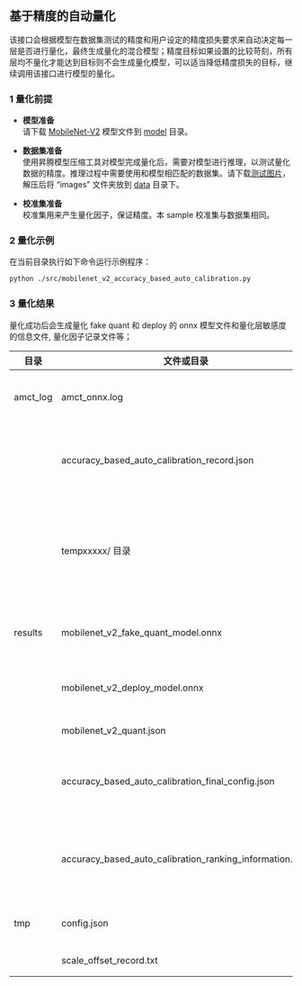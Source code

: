 ## 基于精度的自动量化

该接口会根据模型在数据集测试的精度和用户设定的精度损失要求来自动决定每一层是否进行量化，最终生成量化的混合模型；精度目标如果设置的比较苛刻，所有层均不量化才能达到目标则不会生成量化模型，可以适当降低精度损失的目标，继续调用该接口进行模型的量化。

### 1 量化前提

+ **模型准备**  
请下载 [MobileNet-V2](https://obs-9be7.obs.cn-east-2.myhuaweicloud.com/003_Atc_Models/AE/ATC%20Model/acc_based_auto_calibration/mobilenetv2_v11.onnx) 模型文件到 [model](./model/) 目录。

+ **数据集准备**  
使用昇腾模型压缩工具对模型完成量化后，需要对模型进行推理，以测试量化数据的精度。推理过程中需要使用和模型相匹配的数据集。请下载[测试图片](https://obs-9be7.obs.cn-east-2.myhuaweicloud.com/003_Atc_Models/AE/ATC%20Model/resnet-101_nuq/images.zip)，解压后将 “images” 文件夹放到 [data](./data/) 目录下。

+ **校准集准备**  
校准集用来产生量化因子，保证精度。本 sample 校准集与数据集相同。

### 2 量化示例

在当前目录执行如下命令运行示例程序：

```bash
python ./src/mobilenet_v2_accuracy_based_auto_calibration.py
```

### 3 量化结果

量化成功后会生成量化 fake quant 和 deploy 的 onnx 模型文件和量化层敏感度的信息文件, 量化因子记录文件等；

| 目录     | 文件或目录                                               | 说明                                                         |
| -------- | -------------------------------------------------------- | ------------------------------------------------------------ |
| amct_log | amct_onnx.log                                            | amct_onnx 工具在执行过程中相关日志文件                       |
|          | accuracy_based_auto_calibration_record.json              | 基于精度的自动量化回退过程中的量化配置记录文件               |
|          | tempxxxxx/ 目录                                          | 里面保存了隐藏层的 feature map 和其他临时性模型文件，当执行完毕后就可以删除 |
| results  | mobilenet_v2_fake_quant_model.onnx                       | 生成的 fake quant onnx 模型文件                              |
|          | mobilenet_v2_deploy_model.onnx                           | 生成的 deploy onnx 模型文件                                  |
|          | mobilenet_v2_quant.json                                  | 生成的融合信息文件                                           |
|          | accuracy_based_auto_calibration_final_config.json        | 基于精度的自动量化回退最终搜索得到的量化配置文件             |
|          | accuracy_based_auto_calibration_ranking_information.json | 基于精度的自动量化回退过程中记录的每层量化敏感度信息文件     |
| tmp      | config.json                                              | 量化过程中的量化配置文件                                     |
|          | scale_offset_record.txt                                  | 量化因子记录文件                                             |
